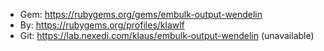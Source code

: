 * Gem: https://rubygems.org/gems/embulk-output-wendelin
* By: https://rubygems.org/profiles/klawlf
* Git: https://lab.nexedi.com/klaus/embulk-output-wendelin (unavailable)

